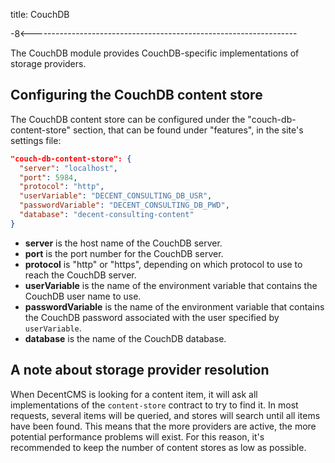 title: CouchDB

-8<------------------------------------------------------------------

The CouchDB module provides CouchDB-specific implementations of
storage providers.

Configuring the CouchDB content store
-------------------------------------

The CouchDB content store can be configured under the
"couch-db-content-store" section, that can be found under "features",
in the site's settings file:

```json
"couch-db-content-store": {
  "server": "localhost",
  "port": 5984,
  "protocol": "http",
  "userVariable": "DECENT_CONSULTING_DB_USR",
  "passwordVariable": "DECENT_CONSULTING_DB_PWD",
  "database": "decent-consulting-content"
}
```

* **server** is the host name of the CouchDB server.
* **port** is the port number for the CouchDB server.
* **protocol** is "http" or "https", depending on which protocol to
  use to reach the CouchDB server.
* **userVariable** is the name of the environment variable that
  contains the CouchDB user name to use.
* **passwordVariable** is the name of the environment variable that
  contains the CouchDB password associated with the user specified by
  `userVariable`.
* **database** is the name of the CouchDB database.

A note about storage provider resolution
----------------------------------------

When DecentCMS is looking for a content item, it will ask all
implementations of the `content-store` contract to try to find it.
In most requests, several items will be queried, and stores will
search until all items have been found.
This means that the more providers are active, the more potential
performance problems will exist.
For this reason, it's recommended to keep the number of content
stores as low as possible.
